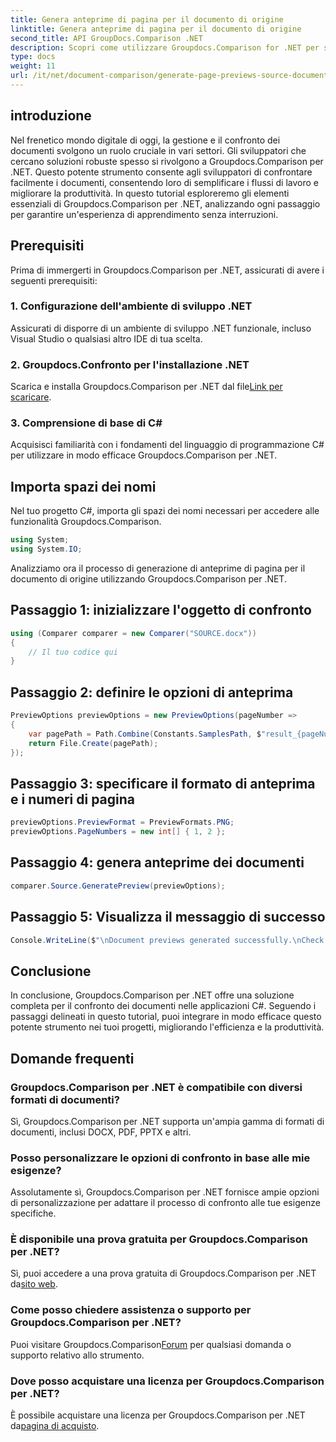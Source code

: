 ```yaml
---
title: Genera anteprime di pagina per il documento di origine
linktitle: Genera anteprime di pagina per il documento di origine
second_title: API GroupDocs.Comparison .NET
description: Scopri come utilizzare Groupdocs.Comparison for .NET per semplificare in modo efficace i processi di confronto dei documenti nei tuoi progetti C#.
type: docs
weight: 11
url: /it/net/document-comparison/generate-page-previews-source-document/
---
```

## introduzione
Nel frenetico mondo digitale di oggi, la gestione e il confronto dei documenti svolgono un ruolo cruciale in vari settori. Gli sviluppatori che cercano soluzioni robuste spesso si rivolgono a Groupdocs.Comparison per .NET. Questo potente strumento consente agli sviluppatori di confrontare facilmente i documenti, consentendo loro di semplificare i flussi di lavoro e migliorare la produttività. In questo tutorial esploreremo gli elementi essenziali di Groupdocs.Comparison per .NET, analizzando ogni passaggio per garantire un'esperienza di apprendimento senza interruzioni.
## Prerequisiti
Prima di immergerti in Groupdocs.Comparison per .NET, assicurati di avere i seguenti prerequisiti:
### 1. Configurazione dell'ambiente di sviluppo .NET
Assicurati di disporre di un ambiente di sviluppo .NET funzionale, incluso Visual Studio o qualsiasi altro IDE di tua scelta.
### 2. Groupdocs.Confronto per l'installazione .NET
 Scarica e installa Groupdocs.Comparison per .NET dal file[Link per scaricare](https://releases.groupdocs.com/comparison/net/).
### 3. Comprensione di base di C#
Acquisisci familiarità con i fondamenti del linguaggio di programmazione C# per utilizzare in modo efficace Groupdocs.Comparison per .NET.

## Importa spazi dei nomi
Nel tuo progetto C#, importa gli spazi dei nomi necessari per accedere alle funzionalità Groupdocs.Comparison.

```csharp
using System;
using System.IO;
```

Analizziamo ora il processo di generazione di anteprime di pagina per il documento di origine utilizzando Groupdocs.Comparison per .NET.
## Passaggio 1: inizializzare l'oggetto di confronto
```csharp
using (Comparer comparer = new Comparer("SOURCE.docx"))
{
    // Il tuo codice qui
}
```
## Passaggio 2: definire le opzioni di anteprima
```csharp
PreviewOptions previewOptions = new PreviewOptions(pageNumber =>
{
    var pagePath = Path.Combine(Constants.SamplesPath, $"result_{pageNumber}.png");
    return File.Create(pagePath);
});
```
## Passaggio 3: specificare il formato di anteprima e i numeri di pagina
```csharp
previewOptions.PreviewFormat = PreviewFormats.PNG;
previewOptions.PageNumbers = new int[] { 1, 2 };
```
## Passaggio 4: genera anteprime dei documenti
```csharp
comparer.Source.GeneratePreview(previewOptions);
```
## Passaggio 5: Visualizza il messaggio di successo
```csharp
Console.WriteLine($"\nDocument previews generated successfully.\nCheck output in {Directory.GetCurrentDirectory()}.");
```

## Conclusione
In conclusione, Groupdocs.Comparison per .NET offre una soluzione completa per il confronto dei documenti nelle applicazioni C#. Seguendo i passaggi delineati in questo tutorial, puoi integrare in modo efficace questo potente strumento nei tuoi progetti, migliorando l'efficienza e la produttività.
## Domande frequenti
### Groupdocs.Comparison per .NET è compatibile con diversi formati di documenti?
Sì, Groupdocs.Comparison per .NET supporta un'ampia gamma di formati di documenti, inclusi DOCX, PDF, PPTX e altri.
### Posso personalizzare le opzioni di confronto in base alle mie esigenze?
Assolutamente sì, Groupdocs.Comparison per .NET fornisce ampie opzioni di personalizzazione per adattare il processo di confronto alle tue esigenze specifiche.
### È disponibile una prova gratuita per Groupdocs.Comparison per .NET?
 Sì, puoi accedere a una prova gratuita di Groupdocs.Comparison per .NET da[sito web](https://releases.groupdocs.com/).
### Come posso chiedere assistenza o supporto per Groupdocs.Comparison per .NET?
 Puoi visitare Groupdocs.Comparison[Forum](https://forum.groupdocs.com/c/comparison/12) per qualsiasi domanda o supporto relativo allo strumento.
### Dove posso acquistare una licenza per Groupdocs.Comparison per .NET?
 È possibile acquistare una licenza per Groupdocs.Comparison per .NET da[pagina di acquisto](https://purchase.groupdocs.com/buy).